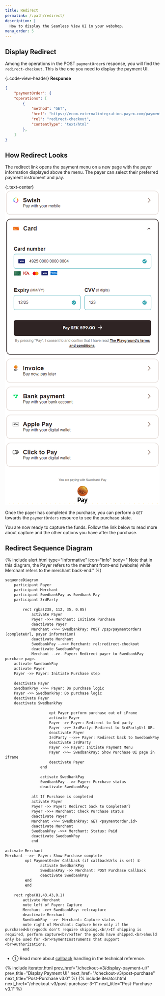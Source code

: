 ```yaml
---
title: Redirect
permalink: /:path/redirect/
description: |
  How to display the Seamless View UI in your webshop.
menu_order: 5
---
```


## Display Redirect

Among the operations in the POST `paymentOrder`s response, you will find the
`redirect-checkout`. This is the one you need to display the payment UI.

{:.code-view-header}
**Response**

```json
{
    "paymentOrder": {
    "operations": [
        {
            "method": "GET",
            "href": "https://ecom.externalintegration.payex.com/payment/menu/b934d6f84a89a01852eea01190c2bbcc937ba29228ca7502df8592975ee3bb0d?_tc_tid=30f2168171e142d38bcd4af2c3721959",
            "rel": "redirect-checkout",
            "contentType": "text/html"
        },
    ]
}
```

## How Redirect Looks

The redirect link opens the payment menu on a new page with the payer
information displayed above the menu. The payer can select their preferred
payment instrument and pay.

{:.text-center}
![screenshot of the merchant managed implementation redirect payment menu][redirect-payments-only-menu]

Once the payer has completed the purchase, you can perform a `GET` towards the
`paymentOrders` resource to see the purchase state.

You are now ready to capture the funds. Follow the link below to read more about
capture and the other options you have after the purchase.

## Redirect Sequence Diagram

{% include alert.html type="informative" icon="info" body="
Note that in this diagram, the Payer refers to the merchant front-end
(website) while Merchant refers to the merchant back-end." %}

```mermaid
sequenceDiagram
    participant Payer
    participant Merchant
    participant SwedbankPay as Swedbank Pay
    participant 3rdParty

        rect rgba(238, 112, 35, 0.05)
            activate Payer
            Payer ->>+ Merchant: Initiate Purchase
            deactivate Payer
            Merchant ->>+ SwedbankPay: POST /psp/paymentorders (completeUrl, payer information)
            deactivate Merchant
            SwedbankPay -->>+ Merchant: rel:redirect-checkout
            deactivate SwedbankPay
            Merchant -->>- Payer: Redirect payer to SwedbankPay purchase page.
    activate SwedbankPay
    activate Payer
    Payer ->> Payer: Initiate Purchase step

    deactivate Payer
    SwedbankPay ->>+ Payer: Do purchase logic
    Payer ->> SwedbankPay: Do purchase logic
    deactivate Payer
    deactivate SwedbankPay

                    opt Payer perform purchase out of iFrame
                    activate Payer
                    Payer ->> Payer: Redirect to 3rd party
                    Payer ->>+ 3rdParty: Redirect to 3rdPartyUrl URL
                    deactivate Payer
                    3rdParty -->>+ Payer: Redirect back to SwedbankPay
                    deactivate 3rdParty
                    Payer ->> Payer: Initiate Payment Menu
                    Payer ->>+ SwedbankPay: Show Purchase UI page in iframe
                    deactivate Payer
                end

                activate SwedbankPay
                SwedbankPay -->> Payer: Purchase status
                deactivate SwedbankPay

            alt If Purchase is completed
            activate Payer
            Payer ->> Payer: Redirect back to CompleteUrl
            Payer ->>+ Merchant: Check Purchase status
            deactivate Payer
            Merchant ->>+ SwedbankPay: GET <paymentorder.id>
            deactivate Merchant
            SwedbankPay ->>+ Merchant: Status: Paid
            deactivate SwedbankPay
            end

activate Merchant
Merchant -->>- Payer: Show Purchase complete
         opt PaymentOrder Callback (if callbackUrls is set) ①
                activate SwedbankPay
                SwedbankPay ->> Merchant: POST Purchase Callback
                deactivate SwedbankPay
         end
         end

    rect rgba(81,43,43,0.1)
        activate Merchant
        note left of Payer: Capture
        Merchant ->>+ SwedbankPay: rel:capture
        deactivate Merchant
        SwedbankPay -->>- Merchant: Capture status
        note right of Merchant: Capture here only if the purchased<br/>goods don't require shipping.<br/>If shipping is required, perform capture<br/>after the goods have shipped.<br>Should only be used for <br>PaymentInstruments that support <br>Authorizations.
        end
```

*   ① Read more about [callback][payments-callback] handling in the technical reference.

{% include iterator.html prev_href="/checkout-v3/display-payment-ui/"
                         prev_title="Display Payment UI"
                         next_href="/checkout-v3/post-purchase"
                         next_title="Post-Purchase v3.0" %}
{% include iterator.html next_href="/checkout-v3/post-purchase-3-1"
                         next_title="Post-Purchase v3.1" %}

[redirect-payments-only-menu]: /assets/img/redirect-wcag.png
[payments-callback]: /checkout-v3/features/core/callback

